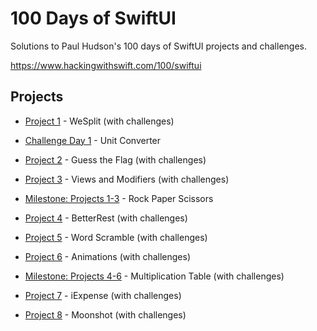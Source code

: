# 100 Days of SwiftUI

Solutions to Paul Hudson's 100 days of SwiftUI projects and challenges.

https://www.hackingwithswift.com/100/swiftui


Projects                                                                                                                                                          
---                                                                                                                                                                        
- [Project 1](WeSplit) - WeSplit (with challenges)

- [Challenge Day 1](UnitConverter) - Unit Converter 

- [Project 2](GuessTheFlag) - Guess the Flag (with challenges)

- [Project 3](ViewsAndModifiers) - Views and Modifiers (with challenges)

- [Milestone: Projects 1-3](RockPaperScissors) - Rock Paper Scissors

- [Project 4](BetterRest) - BetterRest (with challenges)

- [Project 5](WordScramble) - Word Scramble (with challenges)

- [Project 6](Animations) - Animations (with challenges)

- [Milestone: Projects 4-6](MultiplicationTable) - Multiplication Table (with challenges)

- [Project 7](iExpense) - iExpense (with challenges)

- [Project 8](Moonshot) - Moonshot (with challenges)
